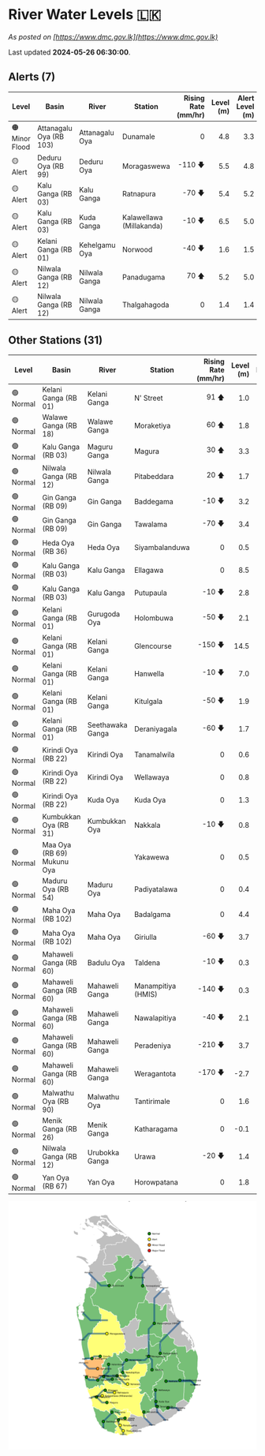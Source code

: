 # River Water Levels :sri_lanka:

*As posted on [https://www.dmc.gov.lk](https://www.dmc.gov.lk)*

Last updated **2024-05-26 06:30:00**.

## Alerts (7)

| Level | Basin | River | Station | Rising Rate (mm/hr) | Level (m) | Alert Level (m) |
|---|---|---|---|--: |--:|--:|
| 🟠 Minor Flood | Attanagalu Oya (RB 103) | Attanagalu Oya | Dunamale | 0  | 4.8 | 3.3 |
| 🟡 Alert | Deduru Oya (RB 99) | Deduru Oya | Moragaswewa | -110 🡇 | 5.5 | 4.8 |
| 🟡 Alert | Kalu Ganga (RB 03) | Kalu Ganga | Ratnapura | -70 🡇 | 5.4 | 5.2 |
| 🟡 Alert | Kalu Ganga (RB 03) | Kuda Ganga | Kalawellawa (Millakanda) | -10 🡇 | 6.5 | 5.0 |
| 🟡 Alert | Kelani Ganga (RB 01) | Kehelgamu Oya | Norwood | -40 🡇 | 1.6 | 1.5 |
| 🟡 Alert | Nilwala Ganga (RB 12) | Nilwala Ganga | Panadugama | 70 🡅 | 5.2 | 5.0 |
| 🟡 Alert | Nilwala Ganga (RB 12) | Nilwala Ganga | Thalgahagoda | 0  | 1.4 | 1.4 |

## Other Stations (31)

| Level | Basin | River | Station | Rising Rate (mm/hr) | Level (m) | Alert Level (m) | Time to Alert |
|---|---|---|---|--: |--:|--:|---|
| 🟢 Normal | Kelani Ganga (RB 01) | Kelani Ganga | N' Street | 91 🡅 | 1.0 | 1.2 | 2.0 ⏳ |
| 🟢 Normal | Walawe Ganga (RB 18) | Walawe Ganga | Moraketiya | 60 🡅 | 1.8 | 3.0 | 20.8 ⏳ |
| 🟢 Normal | Kalu Ganga (RB 03) | Maguru Ganga | Magura | 30 🡅 | 3.3 | 4.0 | 23.3 ⏳ |
| 🟢 Normal | Nilwala Ganga (RB 12) | Nilwala Ganga | Pitabeddara | 20 🡅 | 1.7 | 4.0 | 115.5 ⏳ |
| 🟢 Normal | Gin Ganga (RB 09) | Gin Ganga | Baddegama | -10 🡇 | 3.2 | 3.5 | 🟢 |
| 🟢 Normal | Gin Ganga (RB 09) | Gin Ganga | Tawalama | -70 🡇 | 3.4 | 4.0 | 🟢 |
| 🟢 Normal | Heda Oya (RB 36) | Heda Oya | Siyambalanduwa | 0  | 0.5 | 4.5 | 🟢 |
| 🟢 Normal | Kalu Ganga (RB 03) | Kalu Ganga | Ellagawa | 0  | 8.5 | 10.0 | 🟢 |
| 🟢 Normal | Kalu Ganga (RB 03) | Kalu Ganga | Putupaula | -10 🡇 | 2.8 | 3.0 | 🟢 |
| 🟢 Normal | Kelani Ganga (RB 01) | Gurugoda Oya | Holombuwa | -50 🡇 | 2.1 | 3.0 | 🟢 |
| 🟢 Normal | Kelani Ganga (RB 01) | Kelani Ganga | Glencourse | -150 🡇 | 14.5 | 15.0 | 🟢 |
| 🟢 Normal | Kelani Ganga (RB 01) | Kelani Ganga | Hanwella | -10 🡇 | 7.0 | 7.0 | 🟢 |
| 🟢 Normal | Kelani Ganga (RB 01) | Kelani Ganga | Kitulgala | -50 🡇 | 1.9 | 3.0 | 🟢 |
| 🟢 Normal | Kelani Ganga (RB 01) | Seethawaka Ganga | Deraniyagala | -60 🡇 | 1.7 | 4.8 | 🟢 |
| 🟢 Normal | Kirindi Oya (RB 22) | Kirindi Oya | Tanamalwila | 0  | 0.6 | 4.0 | 🟢 |
| 🟢 Normal | Kirindi Oya (RB 22) | Kirindi Oya | Wellawaya | 0  | 0.8 | 4.4 | 🟢 |
| 🟢 Normal | Kirindi Oya (RB 22) | Kuda Oya | Kuda Oya | 0  | 1.3 | 6.9 | 🟢 |
| 🟢 Normal | Kumbukkan Oya (RB 31) | Kumbukkan Oya | Nakkala | -10 🡇 | 0.8 | 5.0 | 🟢 |
| 🟢 Normal | Maa Oya (RB 69) Mukunu Oya |  | Yakawewa | 0  | 0.5 | 4.0 | 🟢 |
| 🟢 Normal | Maduru Oya (RB 54) | Maduru Oya | Padiyatalawa | 0  | 0.4 | 4.0 | 🟢 |
| 🟢 Normal | Maha Oya (RB 102) | Maha Oya | Badalgama | 0  | 4.4 | 5.0 | 🟢 |
| 🟢 Normal | Maha Oya (RB 102) | Maha Oya | Giriulla | -60 🡇 | 3.7 | 5.5 | 🟢 |
| 🟢 Normal | Mahaweli Ganga (RB 60) | Badulu Oya | Taldena | -10 🡇 | 0.3 | 3.0 | 🟢 |
| 🟢 Normal | Mahaweli Ganga (RB 60) | Mahaweli Ganga | Manampitiya (HMIS) | -140 🡇 | 0.3 | 3.0 | 🟢 |
| 🟢 Normal | Mahaweli Ganga (RB 60) | Mahaweli Ganga | Nawalapitiya | -40 🡇 | 2.1 | 3.5 | 🟢 |
| 🟢 Normal | Mahaweli Ganga (RB 60) | Mahaweli Ganga | Peradeniya | -210 🡇 | 3.7 | 5.0 | 🟢 |
| 🟢 Normal | Mahaweli Ganga (RB 60) | Mahaweli Ganga | Weragantota | -170 🡇 | -2.7 | 5.0 | 🟢 |
| 🟢 Normal | Malwathu Oya (RB 90) | Malwathu Oya | Tantirimale | 0  | 1.6 | 5.0 | 🟢 |
| 🟢 Normal | Menik Ganga (RB 26) | Menik Ganga | Katharagama | 0  | -0.1 | 4.0 | 🟢 |
| 🟢 Normal | Nilwala Ganga (RB 12) | Urubokka Ganga | Urawa | -20 🡇 | 1.4 | 2.5 | 🟢 |
| 🟢 Normal | Yan Oya (RB 67) | Yan Oya | Horowpatana | 0  | 1.8 | 6.0 | 🟢 |


<div id="river-water-level-map">

![River Water Level Map](images/river-water-level-map.png)

</div>